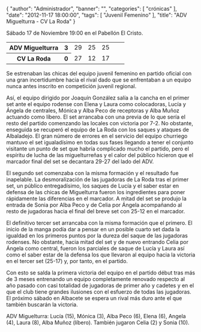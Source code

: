 {
  "author": "Administrador", 
  "banner": "", 
  "categories": [
    "crónicas"
  ], 
  "date": "2012-11-17 18:00:00", 
  "tags": [
    "Juvenil Femenino"
  ], 
  "title": "ADV Miguelturra - CV La Roda"
}

Sábado 17 de Noviembre 19:00 en el Pabellón El Cristo.

<table>
<tr>
<th>ADV Miguelturra</th><th>3</th><td>29</td><td>25</td><td>25</td><td></td><td></td>
</tr>
<tr>
<th>CV La Roda</th><th>0</th><td>27</td><td>12</td><td>17</td><td></td><td></td>
</tr>
</table>

Se estrenaban las chicas del equipo juvenil femenino en partido oficial con una gran incertidumbre hacia el rival dado que se enfrentaban a un equipo nunca antes inscrito en competición juvenil regional.
<!--break-->
Así, el equipo dirigido por Joaquín González salía a la cancha en el primer set ante el equipo rodense con Elena y Laura como colocadoras, Lucía y Ángela de centrales, Mónica y Alba Peco de receptoras y Alba Muñoz actuando como líbero. El set arrancaba con una previa de lo que sería el resto del partido comenzando las locales con victoria por 7-2. No obstante, enseguida se recuperó el equipo de La Roda con los saques y ataques de Albaladejo. El gran número de errores en el servicio del equipo churriego mantuvo el set igualadísimo en todas sus fases llegando a tener el conjunto visitante un punto de set que habría complicado mucho el partido, pero el espíritu de lucha de las miguelturreñas y el calor del público hicieron que el marcador final del set se decantara 29-27 del lado del ADV.

El segundo set comenzaba con la misma formación y el resultado fue inapelable. La desmoralización de las jugadoras de La Roda tras el primer set, un público entregadísimo, los saques de Lucía y el saber estar en defensa de las chicas de Miguelturra fueron los ingredientes para poner rápidamente las diferencias en el marcador. A mitad del set se produjo la entrada de Sonia por Alba Peco y de Celia por Ángela acompañando al resto de jugadoras hacia el final del breve set con 25-12 en el marcador.

El definitivo tercer set arrancaba con la misma formación que el primero. El inicio de la manga podía dar a pensar en un posible cuarto set dada la igualdad en los primeros puntos por la dureza del saque de las jugadoras rodenses. No obstante, hacia mitad del set y de nuevo entrando Celia por Ángela como central, fueron los parciales de saque de Lucía y Laura así como el saber estar de la defensa los que llevaron al equipo hacia la victoria en el tercer set (25-17) y, por tanto, en el partido.

Con esto se salda la primera victoria del equipo en el partido début tras más de 3 meses entrenando un equipo completamente renovado respecto al año pasado con casi totalidad de jugadoras de primer año y cadetes y en el que el club tiene grandes ilusiones con el esfuerzo de todas las jugadoras. El próximo sábado en Albacete se espera un rival más duro ante el que también buscarán la victoria.

ADV Miguelturra: Lucía (15), Mónica (3), Alba Peco (6), Elena (6), Angela (4), Laura (8), Alba Muñoz (líbero). También jugaron Celia (2) y Sonia (10).

